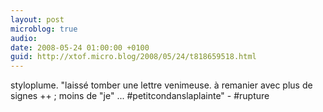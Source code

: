 ```yaml
---
layout: post
microblog: true
audio: 
date: 2008-05-24 01:00:00 +0100
guid: http://xtof.micro.blog/2008/05/24/t818659518.html
---
```

styloplume. "laissé tomber une lettre venimeuse. à remanier avec plus de signes ++ ; moins de "je" ... #petitcondanslaplainte" - #rupture
